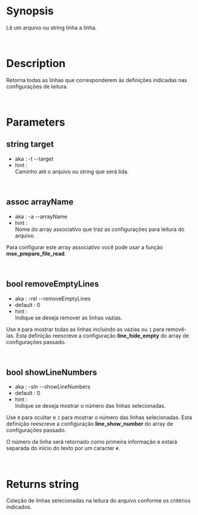 # Synopsis

Lê um arquivo ou string linha a linha.



&nbsp;

# Description

Retorna todas as linhas que corresponderem às definições indicadas nas 
configurações de leitura.



&nbsp;

# Parameters

## string target

- aka       : -t --target
- hint      :  
  Caminho até o arquivo ou string que será lida.


&nbsp;

## assoc arrayName

- aka       : -a --arrayName
- hint      :  
  Nome do array associativo que traz as configurações para leitura do arquivo.

Para configurar este array associativo você pode usar a função 
**mse_prepare_file_read**.


&nbsp;

## bool removeEmptyLines

- aka       : -rel --removeEmptyLines
- default   : 0
- hint      :  
  Indique se deseja remover as linhas vazias.

Use `0` para mostrar todas as linhas incluindo as vazias ou `1` para removê-las.
Esta definição reescreve a configuração **line_hide_empty** do array de 
configurações passado.


&nbsp;

## bool showLineNumbers

- aka       : -sln --showLineNumbers
- default   : 0
- hint      :  
  Indique se deseja mostrar o número das linhas selecionadas.

Use `0` para ocultar e `1` para mostrar o número das linhas selecionadas.
Esta definição reescreve a configuração **line_show_number** do array de 
configurações passado.

O número da linha será retornado como primeira informação e estará separada do 
início do texto por um caracter `#`.



&nbsp;

# Returns string

Coleção de linhas selecionadas na leitura do arquivo conforme os critérios 
indicados.